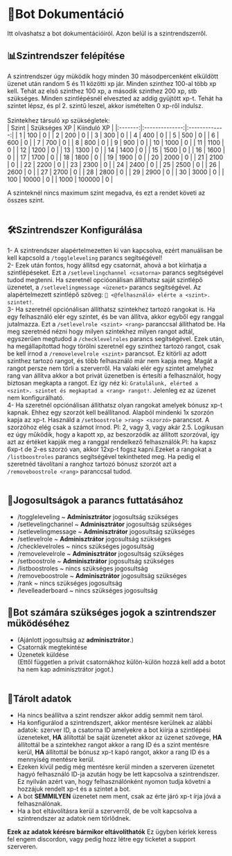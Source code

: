 # 📘Bot Dokumentáció <br>
Itt olvashatsz a bot dokumentációiról. Azon belül is a szintrendszerről.<br>
## 📊Szintrendszer felépítése<br>
A szintrendszer úgy müködik hogy minden 30 másodpercenként elküldött üzenet után random 5 és 11 közötti xp jár. Minden szinthez 100-al több xp kell. Tehát az első szinthez 100 xp, a második szinthez 200 xp, stb szükséges.
Minden szintlépésnél elveszted az addig gyüjtött xp-t. Tehát ha szintet lépsz, és pl 2. szintű leszel, akkor ismételten 0 xp-ről indulsz.<br><br>
Szintekhez társuló xp szükségletek:<br>
| Szint | Szükséges XP | Kiinduló XP |
|:-------:|:--------------:|:-------------:|
| 1     | 100          | 0           |
| 2     | 200          | 0           |
| 3     | 300          | 0           |
| 4     | 400          | 0           |
| 5     | 500          | 0           |
| 6     | 600          | 0           |
| 7     | 700          | 0           |
| 8     | 800          | 0           |
| 9     | 900          | 0           |
| 10    | 1000         | 0           |
| 11    | 1100         | 0           |
| 12    | 1200         | 0           |
| 13    | 1300         | 0           |
| 14    | 1400         | 0           |
| 15    | 1500         | 0           |
| 16    | 1600         | 0           |
| 17    | 1700         | 0           |
| 18    | 1800         | 0           |
| 19    | 1900         | 0           |
| 20    | 2000         | 0           |
| 21    | 2100         | 0           |
| 22    | 2200         | 0           |
| 23    | 2300         | 0           |
| 24    | 2400         | 0           |
| 25    | 2500         | 0           |
| 26    | 2600         | 0           |
| 27    | 2700         | 0           |
| 28    | 2800         | 0           |
| 29    | 2900         | 0           |
| 30    | 3000         | 0           |
| 100    | 10000         | 0           |
| 1000    | 100000         | 0           |

A szinteknél nincs maximum szint megadva, és ezt a rendet követi az összes szint.<br><br>
## 🛠Szintrendszer Konfigurálása
1- A szintrendszer alapértelmezetten ki van kapcsolva, ezért manuálisan be kell kapcsold a `/toggleleveling` parancs segítségével!<br>
2- Ezek után fontos, hogy állítsd egy csatornát, ahová a bot kiírhatja a szintlépéseket. Ezt a `/setlevelingchannel <csatorna>` parancs segítségével tudod megtenni. Ha szeretnél opcióonálisan állíthatsz saját szintlépő üzenetet, a `/setlevelingmessage <üzenet>` parancs segítségével. Az alapértelmezett szintlépő szöveg: `🎉 <@felhasználó> elérte a <szint>. szintet!`.<br>
3- Ha szeretnél opciónálisan állíthatsz szintekhez tartozó rangokat is. Ha egy felhasználó elér egy szintet, és be van állítva, akkor egyből egy ranggal jutalmazza. Ezt a `/setlevelrole <szint> <rang>` paranccsal állíthatod be. Ha meg szeretnéd nézni hogy milyen szintekhez milyen rangot adtál, egyszerűen megtudod a `/checklevelroles` parancs segítségével. Ezek után, ha megállapítottad hogy törölni szeretnél egy szinthez tartozó rangot, csak be kell írnod a `/removelevelrole <szint>` parancsot. Ez kitörli az adott szinthez tartozó rangot, és több felhasználó már nem kapja meg. Magát a rangot persze nem törli a szerverről. Ha valaki elér egy szintet amelyhez rang van állítva akkor a bot privát üzenetben is értesíti a felhasználót, hogy biztosan megkapta a rangot. Ez így néz ki: `Gratulálunk, elérted a <szint>. szintet és megkaptad a <rang> rangot!`. Jelenleg ez az üzenet nem konfigurálható.<br>
4- Ha szeretnél opciónálisan állíthatsz olyan rangokat amelyek bónusz xp-t kapnak. Ehhez egy szorzót kell beállítanod. Alapból mindenki 1x szorzón kapja az xp-t. Használd a `/setboostrole >rang> <szorzó>` parancsot. A szorzóhoz elég csak a számot írnod. Pl: 2, vagy 3, vagy akár 2.5. Logikusan ez úgy működik, hogy a kapott xp, az beszorzódik az állított szorzóval, így azt az értéket kapják meg a ranggal rendelkező felhasználók.Pl: ha kapsz 6xp-t de 2-es szorzó van, akkor 12xp-t fogsz kapni.Ezeket a rangokat a `/listboostroles` parancs segítségével tekintheted meg. Ha pedig el szeretnéd távolítani a ranghoz tartozó bónusz szorzót azt a `/removeboostrole <rang>` paranccsal tudod.<br><br>
## 🔔Jogosultságok a parancs futtatásához
  - /toggleleveling ~ **Adminisztrátor** jogosultság szükséges
  - /setlevelingchannel ~ **Adminisztrátor** jogosultság szükséges
  - /setlevelingmessage ~ **Adminisztrátor** jogosultság szükséges
  - /setlevelrole ~ **Adminisztrátor** jogosultság szükséges
  - /checklevelroles ~ nincs szükséges jogosultság
  - /removelevelrole ~ **Adminisztrátor** jogosultság szükséges
  - /setboostrole ~ **Adminisztrátor** jogosultság szükséges
  - /listboostroles ~ nincs szükséges jogosultság
  - /removeboostrole ~ **Adminisztrátor** jogosultság szükséges
  - /rank ~ nincs szükséges jogosultság
  - /levelleaderboard ~ nincs szükséges jogosultság<br>

## 🤖Bot számára szükséges jogok a szintrendszer müködéséhez
  - (Ajánlott jogosultság az **adminisztrátor**.)
  - Csatornák megtekintése
  - Üzenetek küldése<br>
(Ettől független a privát csatornákhoz külön-külön hozzá kell add a botot ha nem kap adminisztrátor jogot.)<br><br>

## 📁Tárolt adatok
  - Ha nincs beállítva a szint rendszer akkor addig semmit nem tárol.
  - Ha konfigurálod a szintrendszert, akkor mentésre kerülnek az alábbi adatok: szerver ID, a csatorna ID amelyekre a bot kiírja a szintlépési üzeneteket, **HA** állítottál be saját üzenetet akkor az üzenet szövege, **HA** állítottál be a szintekhez rangot akkor a rang ID és a szint mentésre kerül, **HA** állítottál be  bónusz xp-t kapó rangot, akkor a rang ID és a mennyiség mentésre kerül.
  - Ezeken kívül pedig még mentésre kerül minden a szerveren üzenetet hagyó felhasználó ID-ja azután hogy be lett kapcsolva a szintrendszer. Ez nyilván azért van, hogy felhasználónként nyomon tudja követni a hozzájuk rendelt xp-t és a szintet a bot.
  - A bot **SEMMILYEN** üzenetet nem ment, csak az érte járó xp-t írja jóvá a felhasználónak.<br>
  - Ha a bot eltávolításra kerül a szerverről, de be volt kapcsolva a szintrendszer az adatok nem törlődnek.

**Ezek az adatok kérésre bármikor eltávolíthatók**
Ez ügyben kérlek keress fel engem discordon, vagy pedig hozz létre egy ticketet a support szerveren.


